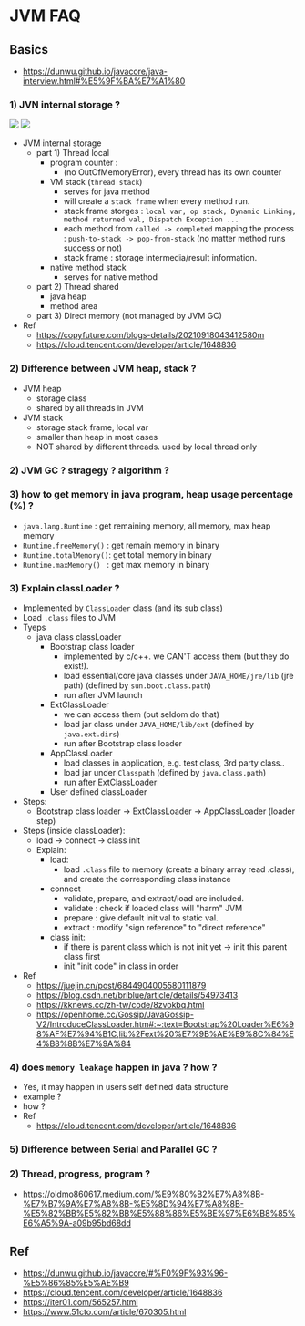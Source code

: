 # JVM FAQ

## Basics
- https://dunwu.github.io/javacore/java-interview.html#%E5%9F%BA%E7%A1%80

### 1) JVN internal storage ?

<img src ="https://github.com/yennanliu/CS_basics/blob/master/doc/pic/jvm_storage_1.jpeg">
<img src ="https://github.com/yennanliu/CS_basics/blob/master/doc/pic/jvm_storage_2.jpeg">

- JVM internal storage
	- part 1) Thread local
		- program counter :
			- (no OutOfMemoryError), every thread has its own counter
		- VM stack (`thread stack`)
			- serves for java method
			- will create a `stack frame` when every method run.
			- stack frame storges : `local var, op stack, Dynamic Linking, method returned val, Dispatch Exception ...`
			- each method from `called -> completed` mapping the process : `push-to-stack -> pop-from-stack` (no matter method runs success or not)
			- stack frame : storage intermedia/result information. 
		- native method stack
			- serves for native method
	- part 2) Thread shared
		- java heap
		- method area
	- part 3) Direct memory (not managed by JVM GC)
- Ref
	- https://copyfuture.com/blogs-details/20210918043412580m
	- https://cloud.tencent.com/developer/article/1648836

### 2) Difference between JVM heap, stack ?
- JVM heap
	- storage class
	- shared by all threads in JVM
- JVM stack
	- storage stack frame, local var
	- smaller than heap in most cases 
	- NOT shared by different threads. used by local thread only

### 2) JVM GC ? stragegy ? algorithm ?

### 3) how to get memory in java program, heap usage percentage (%) ?
- `java.lang.Runtime`    : get remaining memory, all memory, max heap memory
- `Runtime.freeMemory()` : get remain memory in binary
- `Runtime.totalMemory()`: get total memory in binary
- `Runtime.maxMemory() ` : get max memory in binary
 
### 3) Explain classLoader ?
- Implemented by `ClassLoader` class (and its sub class)
- Load `.class` files to JVM
- Tyeps
	- java class classLoader 
		- Bootstrap class loader
			- implemented by c/c++. we CAN'T access them (but they do exist!).
			- load essential/core java classes under `JAVA_HOME/jre/lib` (jre path) (defined by `sun.boot.class.path`)
			- run after JVM launch
		- ExtClassLoader
			- we can access them (but seldom do that)
			- load jar class under `JAVA_HOME/lib/ext` (defined by `java.ext.dirs`)
			- run after Bootstrap class loader
		- AppClassLoader
			- load classes in application, e.g. test class, 3rd party class..
			- load jar under `Classpath` (defined by `java.class.path`)
			- run after ExtClassLoader
		- User defined classLoader
- Steps:
	- Bootstrap class loader -> ExtClassLoader -> AppClassLoader (loader step)
- Steps (inside classLoader):
	- load -> connect -> class init
	- Explain:
		- load:
			- load `.class` file to memory (create a binary array read .class), and create the corresponding class instance
		- connect
			- validate, prepare, and extract/load are included. 
			- validate : check if loaded class will "harm" JVM
			- prepare : give default init val to static val.
			- extract : modify "sign reference" to "direct reference"
		- class init:
			- if there is parent class which is not init yet -> init this parent class first
			- init "init code" in class in order
- Ref
	- https://juejin.cn/post/6844904005580111879
	- https://blog.csdn.net/briblue/article/details/54973413
	- https://kknews.cc/zh-tw/code/8zvokbq.html
	- https://openhome.cc/Gossip/JavaGossip-V2/IntroduceClassLoader.htm#:~:text=Bootstrap%20Loader%E6%98%AF%E7%94%B1C,lib%2Fext%20%E7%9B%AE%E9%8C%84%E4%B8%8B%E7%9A%84

### 4) does `memory leakage` happen in java ? how ?
- Yes, it may happen in users self defined data structure
- example ?
- how ?
- Ref
	- https://cloud.tencent.com/developer/article/1648836

### 5) Difference between Serial and Parallel GC  ? 

### 2) Thread, progress, program ?
- https://oldmo860617.medium.com/%E9%80%B2%E7%A8%8B-%E7%B7%9A%E7%A8%8B-%E5%8D%94%E7%A8%8B-%E5%82%BB%E5%82%BB%E5%88%86%E5%BE%97%E6%B8%85%E6%A5%9A-a09b95bd68dd

## Ref
- https://dunwu.github.io/javacore/#%F0%9F%93%96-%E5%86%85%E5%AE%B9
- https://cloud.tencent.com/developer/article/1648836
- https://iter01.com/565257.html
- https://www.51cto.com/article/670305.html